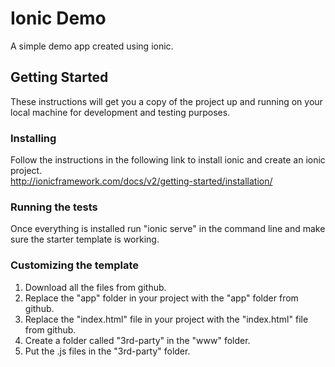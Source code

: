 # Ionic Demo
  
A simple demo app created using ionic.  
  
## Getting Started  
  
These instructions will get you a copy of the project up and running on your local machine for development and testing purposes.  
  
### Installing  

Follow the instructions in the following link to install ionic and create an ionic project.  
http://ionicframework.com/docs/v2/getting-started/installation/  
  
### Running the tests  
  
Once everything is installed run "ionic serve" in the command line and make sure the starter template is working.  
  
### Customizing the template  
  
1. Download all the files from github.  
2. Replace the "app" folder in your project with the "app" folder from github.  
3. Replace the "index.html" file in your project with the "index.html" file from github.  
4. Create a folder called "3rd-party" in the "www" folder.
5. Put the .js files in the "3rd-party" folder.  
